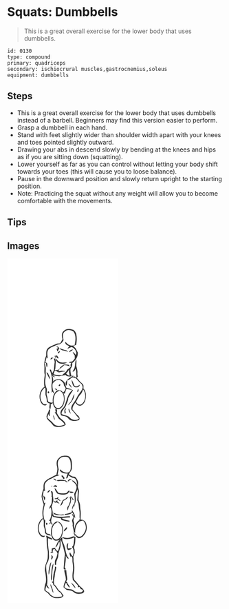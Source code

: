 # Squats: Dumbbells
> This is a great overall exercise for the lower body that uses dumbbells.

``` 
id: 0130 
type: compound 
primary: quadriceps 
secondary: ischiocrural muscles,gastrocnemius,soleus 
equipment: dumbbells 
``` 

## Steps

 - This is a great overall exercise for the lower body that uses dumbbells instead of a barbell. Beginners may find this version easier to perform.
 - Grasp a dumbbell in each hand.
 - Stand with feet slightly wider than shoulder width apart with your knees and toes pointed slightly outward.
 - Drawing your abs in descend slowly by bending at the knees and hips as if you are sitting down (squatting).
 - Lower yourself as far as you can control without letting your body shift towards your toes (this will cause you to loose balance).
 - Pause in the downward position and slowly return upright to the starting position.
 - Note: Practicing the squat without any weight will allow you to become comfortable with the movements.

## Tips


## Images

<svg width="194pt" height="400" viewBox="0 0 194 300" xmlns="http://www.w3.org/2000/svg">
  <g fill="#FFF">
    <path d="M0 0h194v300H0V0m98.98 125.9c-4.53 3.29-4.06 9.68-2.48 14.41-1.26 2.56-2.72 5.01-4.22 7.43-2.03.21-4.15-.03-6.11.54-5.46 2.78-11.85 4.09-16.14 8.77-2.51 3.47-1.96 7.88-2.07 11.88-2.15 5.73-3.81 11.86-3.15 18.04.56 5.14-.78 10.41.71 15.46-.95 6.93-2.05 14-.5 20.94-9.35 6.01-11.28 20.6-4.79 29.35 1.89 2.92 7.07 4.69 9.06.94-2.55.11-5.54.66-7.35-1.67-6.86-8-4.42-21.64 4.06-27.55 1.59 4.23.34 8.71.87 13.05 1.39 3.69 2.34 7.54 2.16 11.53 1.46 1.54 2.95 3.33 5.3 3.29-.33 3.61-1.77 7.68.57 10.9.81-3.05 1.61-6.23.87-9.38.45-.39.91-.77 1.38-1.13l.49 1.06 1.49-.68-1.13-1.64c.73.17 2.17.51 2.89.68l-1.3.12c1.25 3.85 2.88 8.86 7.34 9.94 4.73 1.19 8.45-2.86 10.69-6.47 3.11-6.61 3.56-14.58.66-21.36.56.25 1.68.73 2.24.98.72-2.86 1.81-5.61 2.79-8.38 3.43.68 6.83 1.47 10.3 1.89-2.43 2.52-4.96 5.03-6.58 8.19-3.33 6.69-4.25 14.38-7.84 20.98-2.06 2.93-5.38 5.18-6.04 8.92-.73 2.05.21 4.08.78 6.04 2.63.97 5.41 1.35 8.11 2.04 4.26 1 5.53 6.49 10.08 6.94 4.32 1.79 8.91.64 13.16-.76 2.25-2.87.24-6.36-2.23-8.23-3.53-2.87-5.66-7-9.08-9.97-.5-4.83 2.68-8.68 5.03-12.53 1.61 3.45 5.01 6.74 9.12 5.65 4.64-1.58 7.75-6.23 8.46-10.98 1.68-6.43.96-13.83-3.62-18.94.08-1.79.21-3.58.07-5.37-1.06-2.98-4.11-4.48-6.13-6.71-1.84-2.09-3.56-4.28-5.51-6.26.61-.8 1.22-1.58 1.84-2.37-.47-2.08-.98-4.19-.72-6.34.6-3.86-.93-7.55-1.75-11.25-.86-4.18 1.12-8.57-.61-12.6-1.97 4.7-1.22 9.9-2.62 14.73-.54 2.62-2.34 4.67-3.59 6.96 3.06-.06 4.67-2.97 5.45-5.55 1.8 5.4.79 11.07 1.46 16.61-.7-.64-2.11-1.93-2.81-2.58-1.02.08-3.06.22-4.07.29.63-.38 1.89-1.15 2.52-1.53-1.59-.02-3.17-.05-4.75-.08-.69-4-1.68-7.99-1.37-12.08 2.36-2.86 3.53-6.4 3.04-10.11 2.84-1.68 4.71-4.41 6.69-6.96 2.14-3.62 3.73-7.63 2.99-11.92-2.47-3.36-3.17-8.61-7.88-9.7 1.39-.92 2.77-1.87 4.08-2.91l.99.04c1.17-6.3 1.54-12.88.2-19.18-1.13-3.3-3.2-6.99-6.95-7.66-4.79-1.38-10.89-1.82-14.55 2.24M73.04 262.12c-.3 4.68-3.73 8.34-4.47 12.86.01 5.18 4.97 7.95 8.04 11.38 2.31 2.22 3.86 5.64 7.27 6.35 6.15 1.66 13.1.68 18.18-3.3-.7-5.54-6.08-8.19-9.72-11.66-2.19-2.67-4.02-5.64-5.59-8.71-.6-2.62 2.04-7.68-2.74-6.93-.14 1.86.31 3.7.6 5.53-.46.06-1.39.19-1.86.26 3.17 3.2 4.86 7.4 7.29 11.1 3.9 2.8 7.91 5.7 10.27 10.03-3.13 1.14-6.33 2.31-9.67 2.61-3.85-.35-8.03-1.52-10.41-4.8-2.87-3.72-7.07-6.06-10.01-9.71.12-2.22.74-4.34 1.68-6.33.31.83.92 2.51 1.23 3.34.29-.09.88-.29 1.17-.39-.53-3.18.01-6.36.73-9.46a100.1 100.1 0 0 1-1.99-2.17m6.92 9.87c.44 3.28 1.25 6.57 2.9 9.46.16-3.41-1.12-6.62-2.9-9.46z"/>
    <path d="M99.79 127.77c3.68-4.79 10.82-3.74 15.44-1.06 5.71 7.03 3.86 16.53 2.28 24.67-3.33.22-6.94.63-9.97-1.11-2.32-1.44-4.15-3.51-6.22-5.26-.93 4.33 3.98 6.11 7.03 7.66-1.21 1.48-2.41 2.99-3.45 4.61 2.53-1.02 4.94-2.32 7.51-3.24 5.09 2.3 10.07 7.91 7.29 13.81-1.65-1.91-2.93-4.38-5.45-5.28.82 2.25 2.06 4.3 3.56 6.15 0 1.78.02 3.55.07 5.32-1.15 1.44-2.21 2.96-3.45 4.33-1.77 1.81-4.85.67-6.61 2.51 1.46.82 3.02.9 4.7.23-2.47 1.71-1.97 4.75-1.74 7.26-1.72 1.87-3.66 3.52-5.84 4.84-1.73 4.45-6.2 6.6-9.27 9.97-4.99 0-10.04-.18-14.84-1.73.99-2.01.84-5.4 3.37-6.16 2.35.62 4.14 3.33 6.8 2.84 3.24-.87 6.54-1.42 9.89-1.65-.04-.16-.11-.5-.15-.66a104 104 0 0 1-5.57-.57c-2.04.59-4.13 1.01-6.26 1.1.6-.94 1.79-2.83 2.39-3.77-2.48 1.38-5.25 1.76-8.05 1.84 1.63-4.66.82-9.63 1.59-14.42-.18-2.25-.05-6.42-3.42-6.04.53 2.6 1.85 5.2 1.23 7.92-1.41 5.9.55 13-4.32 17.66-.7-2.05-1.4-4.09-2.11-6.13l-2.1.04c2.82 7.51 5.3 15.59 3.49 23.67-1.37 5.62.96 11.33-.33 16.95.36-.64 1.06-1.92 1.41-2.57 1.1 1.3 2.2 2.61 3.65 3.54-2.65-5.22-4.12-11.17-3.15-17.02 2.6-4.12 6.88-7.44 12-7 3.45 2.43 7.84 4.95 7.73 9.79 1.11 1.65 2.56 3.18 3.02 5.18-.26 3.14-2.15 5.76-4.81 7.32-1.77-4.16-7.95-5.66-11.32-2.58-5.31 4.87-7.09 12.59-6.25 19.55-2.46 1.65-5.5-.02-7.91-1.01-1.49-2.95-.94-6.7-2.21-9.85-1.65-4 .01-8.25-.17-12.37-2.59-5.24-3.79-11.19-2.69-16.98 1.1-5.64.34-11.37.72-17.05.31-3.69-.97-7.21-1.54-10.8.46-.23 1.4-.69 1.86-.92.3 2.79.34 5.68 1.59 8.26.91-2.51 1.44-5.21.09-7.68-.92-.55-1.84-1.09-2.73-1.69.83-2.81 1.34-5.7 2.13-8.52.54.57 1.63 1.71 2.17 2.28-.65-5.03-2.05-10.79.75-15.39 2.44-2.19 5.14-4.26 8.3-5.29 3.42-1.11 6.51-3.12 10.02-3.97 4.1-.29 6.56-4.17 8.35-7.44-.87-4.61-2.53-10.48 1.5-14.09m-14.4 24.57c1.13 1.23 2.32 2.4 3.5 3.59-.54.22-1.63.65-2.17.86l-.36.32c.33 1.6.39 3.38 1.55 4.67 1.05-1.79 1.81-3.75 3.02-5.45-.64-.84-1.26-1.67-1.89-2.5-1.22-.5-2.43-1-3.65-1.49m5.97 3.43c2.84 5.97 10.62 3.27 15.02 7.25-1.24-1.52-2.42-3.55-4.61-3.71-3.67-.55-7.04-2.07-10.41-3.54m16.41 7.3c2.8-.95 5.19-2.77 7.26-4.83-3.13.26-6.24 1.61-7.26 4.83m-17.54-1.2c-.74.83-2.27 1.76-1.91 3.04 1.55.44 2.81-1.36 3.43-2.56.8-1.32-1.03-1.39-1.52-.48m-7.52 7.46c.67 2.09 1.29 4.2 2.06 6.26-.19-2.02-.39-4.04-.59-6.05 1.74 1.5 2.66 4.9 5.58 4.1-.76-1.87-1.75-3.64-3.17-5.09-1.22.63-2.51.89-3.88.78m-6.13 3.36c-.32.82-.95 2.46-1.27 3.28 2.14-.58 3.85-2.01 5.27-3.66-1.34.11-2.67.24-4 .38m7.97 3.47c1.83 2.32 3.34 5.39 6.43 6.22 4.49 1.33 9.77 1.05 13.82-1.44-4.23-.22-8.59.71-12.7-.62-2.57-1.22-4.88-3.11-6.27-5.62-.44.48-.86.97-1.28 1.46m12.35 9.64c-2.19 1.95-4.89 3.56-6.19 6.3 3.35-1.24 5.9-3.8 8.33-6.32 3.57-.31 6.94.81 10.14 2.25-.61-1.05-1.24-2.09-1.87-3.13-3.44.21-7.48-1.58-10.41.9m-28.62 12.25c1.84 4.29 3.68 8.71 6.57 12.41.07-3.98-2.51-7.24-3.66-10.9-.97-.51-1.94-1.02-2.91-1.51m23.06 21.2c-1.09.23-2.46 2.49-.69 2.75 1.81.28 3.37-3.85.69-2.75m-8.52 6.81c.68 1.91 2.55 2.57 4.29 3.2.03-2.51-2.46-2.69-4.29-3.2m-11.62 5.26c-.97.86-.79 3.09.68 3.29 2.25-.14 1.44-4.39-.68-3.29z"/>
    <path d="M102.71 200.14c2.3-2.09 4.08-4.63 5.69-7.26-1.04 3.67-.11 7.35.67 10.96-2.78.13-4.58-1.89-6.36-3.7z"/>
    <path d="M78.2 202.17c4.09 1.65 8.45 2.98 12.91 2.69 3.62-.54 7.19-1.4 10.76-2.16 2.83 4.01 8.34 2.19 12.46 2.19-3.97 1.46-7.51 3.97-10.31 7.12-2.17 2.63-3.48 7.12-.32 9.55.5-3.05 1.05-6.11.99-9.21 3.31-.94 5.89-3.25 8.51-5.34 2.12.14 4.41.07 6.24 1.32 3.32 2.41 5.32 6.17 8.54 8.7 2.5 1.77 3.69 4.83 3.67 7.82-1.51 6.33-7.08 10.49-9.73 16.26-2.04 4.38-4.79 8.36-7.54 12.31-1.98 2.95-4 7.56-1.45 10.63 4.92 4.09 7.33 10.39 12.6 14.11-2.62 3.69-7.7 3.38-11.51 2.01-3.24-.84-4.89-4.18-7.88-5.48-3.61-1.69-7.65-2.13-11.21-3.96-.41-6.58 6.28-9.94 7.97-15.75 1.22-4.01 3.94-7.68 3.62-12.04 2.33-4.81 5.43-9.16 8.31-13.64-3.4-2.53-7.6-3.23-11.57-4.36-1.66-3.71-1.71-8.41-5.03-11.18-2.12-1.68-4.44-3.35-7.16-3.84-4.1-.4-8.23 1.23-11.12 4.13.77-3.32-.22-6.56-1.25-9.69 1.32.83 2.65 1.67 3.97 2.5-.02-.34-.05-1.04-.07-1.39-1.5-1.06-2.99-2.13-4.4-3.3m33.97 8.67c.49 3.08 1.12 6.17 2.27 9.08 1.18 2.5 3.51 4.91 6.54 4.29 2.99.32 5.18-2.01 6.11-4.6-2.97 1.78-7.13 5.07-10.06 1.32-1.57-3.38-2.56-7.07-4.86-10.09m-5.39 6.89c1.3 2.98 3.56 5.37 5.93 7.53-1.08-3.1-2.75-6.19-5.93-7.53m16.89 8.81c-.7 1.89-1.28 3.83-1.73 5.8 3.04-.17 3.07-3.83 1.73-5.8m-11.96 21.36c-1.81 2.75-4.33 5-5.87 7.95 5.95-4.85 10.98-11.93 11.4-19.81-2.88 3.44-3.09 8.17-5.53 11.86m-11.35 22c.47-.2 1.41-.61 1.89-.81-.3-1.5-.6-3-.92-4.49.57-1.38 1.13-2.76 1.63-4.15-4 1.63-3.35 6.05-2.6 9.45m7.05-8.95c-1.39 3.76 1.64 6.85 3.48 9.79-.82-3.37-1.99-6.66-3.48-9.79z"/>
    <path d="M132.31 227.57c6 7.47 5.02 20.24-2.79 26.08-3.88 2.37-7.96-.91-9.43-4.5 2.71-4.38 4.41-9.47 8.25-13.08 2.27-2.3 3.06-5.51 3.97-8.5zM91.37 229.66c2.95 2.12 6.01 4.65 6.82 8.39 1.83 7.13.59 15.86-5.24 20.87-2.77 2.49-7.52 1.72-9.41-1.47-3.81-5.97-3.29-13.99-.53-20.28 1.47-3.73 5.1-5.61 8.36-7.51z"/>
  </g>
  <g fill="#333">
    <path d="M98.98 125.9c3.66-4.06 9.76-3.62 14.55-2.24 3.75.67 5.82 4.36 6.95 7.66 1.34 6.3.97 12.88-.2 19.18l-.99-.04c-1.31 1.04-2.69 1.99-4.08 2.91 4.71 1.09 5.41 6.34 7.88 9.7.74 4.29-.85 8.3-2.99 11.92-1.98 2.55-3.85 5.28-6.69 6.96.49 3.71-.68 7.25-3.04 10.11-.31 4.09.68 8.08 1.37 12.08 1.58.03 3.16.06 4.75.08-.63.38-1.89 1.15-2.52 1.53 1.01-.07 3.05-.21 4.07-.29.7.65 2.11 1.94 2.81 2.58-.67-5.54.34-11.21-1.46-16.61-.78 2.58-2.39 5.49-5.45 5.55 1.25-2.29 3.05-4.34 3.59-6.96 1.4-4.83.65-10.03 2.62-14.73 1.73 4.03-.25 8.42.61 12.6.82 3.7 2.35 7.39 1.75 11.25-.26 2.15.25 4.26.72 6.34-.62.79-1.23 1.57-1.84 2.37 1.95 1.98 3.67 4.17 5.51 6.26 2.02 2.23 5.07 3.73 6.13 6.71.14 1.79.01 3.58-.07 5.37 4.58 5.11 5.3 12.51 3.62 18.94-.71 4.75-3.82 9.4-8.46 10.98-4.11 1.09-7.51-2.2-9.12-5.65-2.35 3.85-5.53 7.7-5.03 12.53 3.42 2.97 5.55 7.1 9.08 9.97 2.47 1.87 4.48 5.36 2.23 8.23-4.25 1.4-8.84 2.55-13.16.76-4.55-.45-5.82-5.94-10.08-6.94-2.7-.69-5.48-1.07-8.11-2.04-.57-1.96-1.51-3.99-.78-6.04.66-3.74 3.98-5.99 6.04-8.92 3.59-6.6 4.51-14.29 7.84-20.98 1.62-3.16 4.15-5.67 6.58-8.19-3.47-.42-6.87-1.21-10.3-1.89-.98 2.77-2.07 5.52-2.79 8.38-.56-.25-1.68-.73-2.24-.98 2.9 6.78 2.45 14.75-.66 21.36-2.24 3.61-5.96 7.66-10.69 6.47-4.46-1.08-6.09-6.09-7.34-9.94l1.3-.12c-.72-.17-2.16-.51-2.89-.68l1.13 1.64-1.49.68-.49-1.06c-.47.36-.93.74-1.38 1.13.74 3.15-.06 6.33-.87 9.38-2.34-3.22-.9-7.29-.57-10.9-2.35.04-3.84-1.75-5.3-3.29.18-3.99-.77-7.84-2.16-11.53-.53-4.34.72-8.82-.87-13.05-8.48 5.91-10.92 19.55-4.06 27.55 1.81 2.33 4.8 1.78 7.35 1.67-1.99 3.75-7.17 1.98-9.06-.94-6.49-8.75-4.56-23.34 4.79-29.35-1.55-6.94-.45-14.01.5-20.94-1.49-5.05-.15-10.32-.71-15.46-.66-6.18 1-12.31 3.15-18.04.11-4-.44-8.41 2.07-11.88 4.29-4.68 10.68-5.99 16.14-8.77 1.96-.57 4.08-.33 6.11-.54 1.5-2.42 2.96-4.87 4.22-7.43-1.58-4.73-2.05-11.12 2.48-14.41m.81 1.87c-4.03 3.61-2.37 9.48-1.5 14.09-1.79 3.27-4.25 7.15-8.35 7.44-3.51.85-6.6 2.86-10.02 3.97-3.16 1.03-5.86 3.1-8.3 5.29-2.8 4.6-1.4 10.36-.75 15.39-.54-.57-1.63-1.71-2.17-2.28-.79 2.82-1.3 5.71-2.13 8.52.89.6 1.81 1.14 2.73 1.69 1.35 2.47.82 5.17-.09 7.68-1.25-2.58-1.29-5.47-1.59-8.26-.46.23-1.4.69-1.86.92.57 3.59 1.85 7.11 1.54 10.8-.38 5.68.38 11.41-.72 17.05-1.1 5.79.1 11.74 2.69 16.98.18 4.12-1.48 8.37.17 12.37 1.27 3.15.72 6.9 2.21 9.85 2.41.99 5.45 2.66 7.91 1.01-.84-6.96.94-14.68 6.25-19.55 3.37-3.08 9.55-1.58 11.32 2.58 2.66-1.56 4.55-4.18 4.81-7.32-.46-2-1.91-3.53-3.02-5.18.11-4.84-4.28-7.36-7.73-9.79-5.12-.44-9.4 2.88-12 7-.97 5.85.5 11.8 3.15 17.02-1.45-.93-2.55-2.24-3.65-3.54-.35.65-1.05 1.93-1.41 2.57 1.29-5.62-1.04-11.33.33-16.95 1.81-8.08-.67-16.16-3.49-23.67l2.1-.04c.71 2.04 1.41 4.08 2.11 6.13 4.87-4.66 2.91-11.76 4.32-17.66.62-2.72-.7-5.32-1.23-7.92 3.37-.38 3.24 3.79 3.42 6.04-.77 4.79.04 9.76-1.59 14.42 2.8-.08 5.57-.46 8.05-1.84-.6.94-1.79 2.83-2.39 3.77 2.13-.09 4.22-.51 6.26-1.1a104 104 0 0 0 5.57.57c.04.16.11.5.15.66-3.35.23-6.65.78-9.89 1.65-2.66.49-4.45-2.22-6.8-2.84-2.53.76-2.38 4.15-3.37 6.16 4.8 1.55 9.85 1.73 14.84 1.73 3.07-3.37 7.54-5.52 9.27-9.97 2.18-1.32 4.12-2.97 5.84-4.84-.23-2.51-.73-5.55 1.74-7.26-1.68.67-3.24.59-4.7-.23 1.76-1.84 4.84-.7 6.61-2.51 1.24-1.37 2.3-2.89 3.45-4.33-.05-1.77-.07-3.54-.07-5.32-1.5-1.85-2.74-3.9-3.56-6.15 2.52.9 3.8 3.37 5.45 5.28 2.78-5.9-2.2-11.51-7.29-13.81-2.57.92-4.98 2.22-7.51 3.24 1.04-1.62 2.24-3.13 3.45-4.61-3.05-1.55-7.96-3.33-7.03-7.66 2.07 1.75 3.9 3.82 6.22 5.26 3.03 1.74 6.64 1.33 9.97 1.11 1.58-8.14 3.43-17.64-2.28-24.67-4.62-2.68-11.76-3.73-15.44 1.06m2.92 72.37c1.78 1.81 3.58 3.83 6.36 3.7-.78-3.61-1.71-7.29-.67-10.96-1.61 2.63-3.39 5.17-5.69 7.26m-24.51 2.03c1.41 1.17 2.9 2.24 4.4 3.3.02.35.05 1.05.07 1.39-1.32-.83-2.65-1.67-3.97-2.5 1.03 3.13 2.02 6.37 1.25 9.69 2.89-2.9 7.02-4.53 11.12-4.13 2.72.49 5.04 2.16 7.16 3.84 3.32 2.77 3.37 7.47 5.03 11.18 3.97 1.13 8.17 1.83 11.57 4.36-2.88 4.48-5.98 8.83-8.31 13.64.32 4.36-2.4 8.03-3.62 12.04-1.69 5.81-8.38 9.17-7.97 15.75 3.56 1.83 7.6 2.27 11.21 3.96 2.99 1.3 4.64 4.64 7.88 5.48 3.81 1.37 8.89 1.68 11.51-2.01-5.27-3.72-7.68-10.02-12.6-14.11-2.55-3.07-.53-7.68 1.45-10.63 2.75-3.95 5.5-7.93 7.54-12.31 2.65-5.77 8.22-9.93 9.73-16.26.02-2.99-1.17-6.05-3.67-7.82-3.22-2.53-5.22-6.29-8.54-8.7-1.83-1.25-4.12-1.18-6.24-1.32-2.62 2.09-5.2 4.4-8.51 5.34.06 3.1-.49 6.16-.99 9.21-3.16-2.43-1.85-6.92.32-9.55 2.8-3.15 6.34-5.66 10.31-7.12-4.12 0-9.63 1.82-12.46-2.19-3.57.76-7.14 1.62-10.76 2.16-4.46.29-8.82-1.04-12.91-2.69m54.11 25.4c-.91 2.99-1.7 6.2-3.97 8.5-3.84 3.61-5.54 8.7-8.25 13.08 1.47 3.59 5.55 6.87 9.43 4.5 7.81-5.84 8.79-18.61 2.79-26.08m-40.94 2.09c-3.26 1.9-6.89 3.78-8.36 7.51-2.76 6.29-3.28 14.31.53 20.28 1.89 3.19 6.64 3.96 9.41 1.47 5.83-5.01 7.07-13.74 5.24-20.87-.81-3.74-3.87-6.27-6.82-8.39z"/>
    <path d="M85.39 152.34c1.22.49 2.43.99 3.65 1.49.63.83 1.25 1.66 1.89 2.5-1.21 1.7-1.97 3.66-3.02 5.45-1.16-1.29-1.22-3.07-1.55-4.67l.36-.32c.54-.21 1.63-.64 2.17-.86-1.18-1.19-2.37-2.36-3.5-3.59zM91.36 155.77c3.37 1.47 6.74 2.99 10.41 3.54 2.19.16 3.37 2.19 4.61 3.71-4.4-3.98-12.18-1.28-15.02-7.25zM107.77 163.07c1.02-3.22 4.13-4.57 7.26-4.83-2.07 2.06-4.46 3.88-7.26 4.83zM90.23 161.87c.49-.91 2.32-.84 1.52.48-.62 1.2-1.88 3-3.43 2.56-.36-1.28 1.17-2.21 1.91-3.04zM82.71 169.33c1.37.11 2.66-.15 3.88-.78 1.42 1.45 2.41 3.22 3.17 5.09-2.92.8-3.84-2.6-5.58-4.1.2 2.01.4 4.03.59 6.05-.77-2.06-1.39-4.17-2.06-6.26zM76.58 172.69c1.33-.14 2.66-.27 4-.38-1.42 1.65-3.13 3.08-5.27 3.66.32-.82.95-2.46 1.27-3.28z"/>
    <path d="M84.55 176.16c.42-.49.84-.98 1.28-1.46 1.39 2.51 3.7 4.4 6.27 5.62 4.11 1.33 8.47.4 12.7.62-4.05 2.49-9.33 2.77-13.82 1.44-3.09-.83-4.6-3.9-6.43-6.22zM96.9 185.8c2.93-2.48 6.97-.69 10.41-.9.63 1.04 1.26 2.08 1.87 3.13-3.2-1.44-6.57-2.56-10.14-2.25-2.43 2.52-4.98 5.08-8.33 6.32 1.3-2.74 4-4.35 6.19-6.3zM68.28 198.05c.97.49 1.94 1 2.91 1.51 1.15 3.66 3.73 6.92 3.66 10.9-2.89-3.7-4.73-8.12-6.57-12.41zM112.17 210.84c2.3 3.02 3.29 6.71 4.86 10.09 2.93 3.75 7.09.46 10.06-1.32-.93 2.59-3.12 4.92-6.11 4.6-3.03.62-5.36-1.79-6.54-4.29-1.15-2.91-1.78-6-2.27-9.08zM106.78 217.73c3.18 1.34 4.85 4.43 5.93 7.53-2.37-2.16-4.63-4.55-5.93-7.53zM91.34 219.25c2.68-1.1 1.12 3.03-.69 2.75-1.77-.26-.4-2.52.69-2.75zM82.82 226.06c1.83.51 4.32.69 4.29 3.2-1.74-.63-3.61-1.29-4.29-3.2zM123.67 226.54c1.34 1.97 1.31 5.63-1.73 5.8.45-1.97 1.03-3.91 1.73-5.8zM71.2 231.32c2.12-1.1 2.93 3.15.68 3.29-1.47-.2-1.65-2.43-.68-3.29zM111.71 247.9c2.44-3.69 2.65-8.42 5.53-11.86-.42 7.88-5.45 14.96-11.4 19.81 1.54-2.95 4.06-5.2 5.87-7.95zM100.36 269.9c-.75-3.4-1.4-7.82 2.6-9.45-.5 1.39-1.06 2.77-1.63 4.15.32 1.49.62 2.99.92 4.49-.48.2-1.42.61-1.89.81zM107.41 260.95c1.49 3.13 2.66 6.42 3.48 9.79-1.84-2.94-4.87-6.03-3.48-9.79zM73.04 262.12c.65.73 1.31 1.45 1.99 2.17-.72 3.1-1.26 6.28-.73 9.46-.29.1-.88.3-1.17.39-.31-.83-.92-2.51-1.23-3.34-.94 1.99-1.56 4.11-1.68 6.33 2.94 3.65 7.14 5.99 10.01 9.71 2.38 3.28 6.56 4.45 10.41 4.8 3.34-.3 6.54-1.47 9.67-2.61-2.36-4.33-6.37-7.23-10.27-10.03-2.43-3.7-4.12-7.9-7.29-11.1.47-.07 1.4-.2 1.86-.26-.29-1.83-.74-3.67-.6-5.53 4.78-.75 2.14 4.31 2.74 6.93 1.57 3.07 3.4 6.04 5.59 8.71 3.64 3.47 9.02 6.12 9.72 11.66-5.08 3.98-12.03 4.96-18.18 3.3-3.41-.71-4.96-4.13-7.27-6.35-3.07-3.43-8.03-6.2-8.04-11.38.74-4.52 4.17-8.18 4.47-12.86z"/>
    <path d="M79.96 271.99c1.78 2.84 3.06 6.05 2.9 9.46-1.65-2.89-2.46-6.18-2.9-9.46z"/>
  </g>
</svg>

<svg width="194pt" height="400" viewBox="0 0 194 300" xmlns="http://www.w3.org/2000/svg">
  <g fill="#FFF">
    <path d="M0 0h194v300H0V0m97.53 43.62c-4.71.21-7.93 4.05-10.39 7.64-1.4 3.75-1.02 7.82-.13 11.63 1.17 4.63-.4 9.24-1.17 13.79-3.49.9-6.42 2.99-9.49 4.77-4.06 1.45-7.64 4-10.65 7.06-2.84 3.49-2.39 8.2-2.35 12.39-1.71 4.21-2.88 8.61-3.37 13.13.36 4.16 1.64 8.14 3.01 12.06 1.14 2.63.12 5.4-.48 8.01-1.5 5.86-1.45 12.04-.16 17.94-7.9 4.77-10.2 15.27-8.18 23.78 1.36 3.77 3.51 8.22 7.9 8.98 1.77.52 3.45-.61 4.07-2.24-1.52.05-3.07.41-4.58.14-3.66-1.46-5.26-5.45-6.21-8.98-1.44-7.51 1.46-15.7 7.53-20.43 1.44 4.14.79 8.47.88 12.74 1.3 3.88 2.53 7.83 2.25 11.99 2.35 3.38 6.56 4 10.34 4.56-.99-3.96-5.91-2.33-8.16-4.85-.6-3.1-.73-6.3-1.73-9.32-1.5-3.94-.34-8.14.03-12.18-2.21-1.3-2.39-4.03-2.76-6.29-1.53-8.37.21-16.92 2.97-24.85l-2.02.75c-.87-3.68-2.36-7.2-3-10.94.53-3.52 1.49-6.97 1.96-10.51l2.38.28c-.54-3.17-.94-6.41-.66-9.63.09-4.36 3.89-7.21 6.97-9.7 3.36-1.46 6.77-2.83 9.87-4.82 2.77-1.91 6.69-1.45 9.09-3.95l-3.43-.04c.62-3.13 1.31-6.26 1.93-9.39-.84-4.87-2.73-10.1-.73-14.93 2-3.63 5.55-7.16 10.02-6.93 2.8.23 6.41-.37 8.37 2.15 3.91 4.54 3.42 11 3.44 16.6-.1 3.26-.83 8.11-4.9 8.45-5.09 1.23-10.06-1.44-13.27-5.27-.65 1.02-1.39 2.23-.16 3.19 3.25 3.6 8.31 4.56 12.93 3.79-1.03 2.84-1.91 5.73-2.73 8.64 3.07.18 3.08-3.24 4.07-5.29 2.84 1.85 5.61 3.98 9.01 4.68 5.51.9 5.73 7.67 5.99 12.06-.51-.91-1-1.82-1.48-2.74-2.35-1.79-4.21-5.7-7.64-4.95 3.06 2.87 6.98 5.42 8.11 9.72.96 4.88-1.94 9.31-4 13.49.84 5.57 1.71 11.23.33 16.8-2.78 2.96-4.15 6.75-3.91 10.81.94-2.55 2.1-5 3.25-7.45.22.49.67 1.49.89 1.99-.05-1.94-.07-3.95.92-5.68 2.25-4.53 1.07-9.62.82-14.4.74-3.49 2.23-6.82 3.98-9.91.16 6.34-.31 12.68-.97 18.97 3.37 5.55 2.36 12.16 3.76 18.25 1.26 4.97-.57 10.18 1.18 15.07-.53-.01-1.59-.04-2.12-.05l1.39 1.15c-5.49 3.4-8.75 9.58-8.84 16-.29-2.88-1.79-5.78-.79-8.67.31-2.16-.69-4.27-1.05-6.37.51-2.46.57-4.97.48-7.46.53.85 1.6 2.55 2.13 3.4.74-5.49-2.49-10.18-5.35-14.52-.04.97-.12 2.91-.17 3.88-3.92 1.52-7.94 3.26-12.24 3.06-.06.61-.08 1.22-.08 1.84 4.54-.6 9.93-.37 13.02-4.41 1.45 2.01 2.77 4.15 2.73 6.75-.73-1.32-1.43-2.66-2.13-3.99l-1.12.43c.81 1.62 1.67 3.22 2.6 4.77-.74 2.31-2.15 4.43-2.56 6.83.84 2.54 1.94 5.15 1.03 7.85.87 3.49 1.44 7.04 2.33 10.53-.64 2.82.16 5.55 1.89 7.81l1.15-1.12c.96 2.37 2.58 5.18 5.57 4.98 5.65.06 9.1-5.11 11.73-9.39 2.63-5.23 2.78-11.67.65-17.1-1.25-3.75-5.43-5.96-9.24-5.79-.01-2.88.02-5.77.18-8.65.45-5.37-1.07-10.63-1.05-15.99-.04-3.55-2.07-6.58-2.83-9.93.25-4.69.04-9.4.75-14.05.33-2.81-1.08-5.37-1.83-7.99-.12-3.5.92-7.05-.03-10.5-.96-2.94-2.78-5.56-5.17-7.52-3.98.14-7.23-2.2-10.51-4.09 1.43-4.16 5.66-7.13 5.29-11.86-.03-5.93.8-12.82-3.29-17.71-2.72-3.74-8.03-3.09-12.06-2.75m-3.19 34.75c1.45 1.87 2.84 3.8 3.98 5.88.51-.44 1.51-1.32 2.01-1.76-1.23-1.61-2.46-3.21-3.67-4.83-.78.23-1.55.47-2.32.71m-13.99 5.01c1.66 1.57 3.49 3.02 5.68 3.75-1.11-2.25-2.93-4.28-5.68-3.75m25.42 5.15c2.13-1.7 4.39-3.32 7.26-3.33-1.31-.43-2.62-.85-3.93-1.28-1.74 1.07-3.84 2.13-3.33 4.61M86.3 86.16c.43.37 1.28 1.1 1.7 1.47 4.19-.47 8.4-.48 12.61-.43 1.35 1.16 2.72 2.31 4.12 3.41-.62-1.69-1.32-3.53-3-4.44-5.05-1.2-10.37-1.24-15.43-.01m-6.22 11.4c2.24-.44 4.48-.25 6.71.14 1.05-1.68-1.19-2.35-2.34-2.99-2.07-.61-3.24 1.52-4.37 2.85m-2.98-1.44c.61 3.31 2.68-1.98 0 0m5.79 3.62c-.02 3.74 2.58 6.77 4.68 9.62 5.14 2.07 11.1 2.42 16.38.64 2.76-.78 3.87-3.57 4.81-5.99-3.46-.3-3.49 4.68-6.8 4.48-4.31.87-8.74.74-12.92-.65-1.99-2.74-3.36-6.03-6.15-8.1m-12.37 8.2c1.87-1.33 3.75-2.78 4.79-4.9-2.68.34-5.26 1.81-4.79 4.9m5.84-2.56c.79 3.15 1.89 6.34.74 9.58l1.2.12c-.4 3.35-.36 6.73-.7 10.08-.42 4.02-4.65 6.88-3.93 11.09.46-.73 1.4-2.19 1.87-2.92 2.6 4.66 1.66 10.34 1.01 15.39-1.01 2.67-1.14 6.24-3.94 7.74 1.94-.23 3.54 1.76 2.58 3.83-.39-.07-1.17-.22-1.56-.29.14 1.01.27 2.02.41 3.04.63-.87 1.26-1.73 1.93-2.58.65.9 1.96 2.7 2.62 3.6 1.27-1.79-.65-3.18-1.54-4.55-1.23-4.06.84-7.9 1.65-11.81l1.08 1.92c4.52 1.29 9.18 2.42 13.91 2.55l.47.71.16 2.17c3.85 1.42 7.9 2.19 11.89 3.11 1.23.43 2.33-.24 3.28-.93-4.35-2.08-9.61-1.76-13.67-4.33.17-.32.49-.96.65-1.28 4.24-.12 8.52-1.28 12.75-.46l.15-2.52c-5.51-.15-10.89 1.35-16.4 1.21-3.97.09-7.8-1.21-11.75-1.32-.26-1.04-.51-2.08-.76-3.12l-1.12.27c.58-4.71-.92-9.24-1.91-13.78 1.14-3.6 2.66-7.1 3.23-10.87-.27-1.77-.4-3.54-.51-5.32-1.04-3.15.25-6.69-1.27-9.73-.64-.93-1.48-1.13-2.52-.6m31.87.5c1.12 2.87 6.11 3.09 7.84.86-2.55-.72-5.2-.98-7.84-.86m-45.24 6.68c.3 3.05 1 6.07 2.22 8.9.48-1.61.88-3.24 1.26-4.87-1.1-1.39-2.2-2.8-3.48-4.03m24.26.73c.59.53.59.53 0 0m21.8 2.66c.81 2.2 1.02 4.55.8 6.88-1.35 2.76-1.47 6.04-3.63 8.4-1.95 2.01-1.25 4.92-1.25 7.43 1.58-1.38 1.45-3.54 1.99-5.39 3.25-5.43 6.06-12.3 3.37-18.52 1.63 1.45 2.74 3.33 3.67 5.28.6.25 1.79.75 2.39 1.01-1.17-1.45-2.23-2.98-2.83-4.75-.88-.74-1.77-1.48-2.65-2.21-.62.62-1.24 1.24-1.86 1.87m-19.85-1.47c-1.27 2.45-3.55 3.22-6.14 2.99l.04 1.43c1.45-.07 2.9-.15 4.35-.21 1.4 1.98 3.74 2.76 5.94 3.48-1.38-1.54-3.11-2.66-4.83-3.76.28-1.3.56-2.6.64-3.93m12.31 4.27c-1.61.87-3.6 1.27-4.85 2.66-1.56 2.97-2.71 6.13-4.17 9.15 3.44-1.52 4.67-5.12 5.09-8.57 4.05-1.07 6.84-4.11 9.5-7.14-2.35.5-4.28 1.89-5.57 3.9m-17.21 4.64l-3.57-1.08c.8 2.68 3.25 3.12 5.59 2.35 1.6.79 3.21 1.7 5.02 1.91-1.29-1.28-2.65-2.48-3.99-3.7l-.08-2.34c-.98.95-1.85 2.04-2.97 2.86m-4.32 19c.56 1.46 1.49 3 3.14 3.34 5.4 1.6 11.09 1.5 16.66 1.28-.66-.51-1.32-1.01-1.98-1.51-6.22 1.57-12.19-.7-17.82-3.11m-1.89 23.82c-2.46 7.49-3 16.9 2.58 23.15 2.7 3.07 7.1 1.58 10.54 1.22-4.1 3.01-4.94 8.27-7.1 12.57 4.14-1.76 3.94-7.06 6.86-10 1.88 5.63-.73 11.22-2.36 16.53-2.55-1.21-4.25-3.6-5.42-6.09-1.81.43-3.62.87-5.43 1.3-.09 2.19-.14 4.39-.16 6.58-.57.09-1.69.25-2.26.33 1.55 2.14 3.86.38 5.82.07l-1.98-.08c.2-1.73.44-3.46.72-5.18l3.71-.64c-.18.62-.55 1.87-.74 2.5 3.1-1.16 3.68 3.28 4.87 5.17-.96 3.3-1.18 6.91-3.19 9.82-2.13 2.94-1.15 6.75-1.4 10.11.57-.14 1.69-.4 2.26-.53-.95-5.62 3.75-10.3 3.72-15.89.09-6.33 4.05-11.86 3.95-18.21-.05-3.17-.26-6.35.38-9.48 3.04 8.3 5.33 16.84 7.35 25.44-1.49 7.94-1.57 16.03-2.29 24.06-.41 2.65 2.35 3.32 4.12 2.08-1.56-1.25-2.87-2.93-2.1-5 .97-6.05 2.18-12.14 1.53-18.3 1.37 1.94 2.47 5.56 5.52 4.74-6.65-7.99-5.2-19.11-10.17-27.86-1.82-2.95-1.31-6.45-1.04-9.71-1.95 1.91-4.12 3.58-6.33 5.2 2.39-2.37 4.92-4.86 5.77-8.24 1.93-6.48 2.35-14.16-1.62-19.99-1.68-2.75-5.04-4.04-8.15-3.85-4.03 1.03-5.98 4.91-7.96 8.18m-9.17-2.52c1.79-.31 1.67-3.4-.12-3.63-1.71.23-1.48 3.39.12 3.63m34 4.52c-1.27 2.5-4.48 3.99-4.25 7.11 2.52-1.76 5.71-3.56 5.98-6.97-.43-.04-1.3-.1-1.73-.14m-34.11 18.04c.01 6.95-.01 13.95 1.52 20.77 1.06 4.28.4 8.69.38 13.04-.2 5.05-2.82 9.54-4.01 14.36-.52 3.9-1.56 7.91-.37 11.79.84 5.81 1.96 11.78 1.07 17.64-1.66 4.5-2.79 9.26-2.6 14.09 2.95 2.46 6.37 4.45 8.6 7.68 3.31 3.27 7.63 6.25 12.53 5.7 4.27.1 10.6.48 12.3-4.48-1.31-1.47-2.39-3.12-3.43-4.79-1.03-1.89-3.24-2.56-4.67-4.06-2.54-3.26-4.21-7.36-7.65-9.82-2.51-5.31.27-10.99.59-16.46.14-5 2.3-9.63 2.47-14.62-.57-.18-1.72-.53-2.29-.71.51 5.43-2.41 10.28-2.73 15.6-.37 3.03-.95 6.08-.55 9.14l-.03.88c-.67.77-1.59 1.15-2.74 1.12 1.95 1.19 3.32 2.9 3.27 5.29 4.93 3.66 6.58 10.27 12.01 13.33 2.05 1.48 2.6 4.2 3.67 6.36-4.48 2.3-9.45 1.52-14.26 1.35-3.01-2.19-7.29-3.39-8.52-7.3-2.19-1.43-4.57-2.61-6.57-4.33-.33-2.99.94-5.91 1.57-8.79.01 3.15 2.76 4.65 4.97 6.16-1.04-2.42-2.55-4.59-3.93-6.81 2.46-10.99-1.88-21.98-1.48-33.02.29-3.77 3.31-6.52 4.09-10.14 1.73-4.61.37-9.51.81-14.28-1.27-7.94-2.3-15.97-1.65-24.03 2.57 1.03 5.11 2.14 7.73 3.06-.27-.68-.79-2.06-1.05-2.74-3.12-1.39-6.4-2.54-9.04-4.78-1.38 1.19-.99 2.52-.01 3.8m28.63-1.02c-.04.39-.13 1.18-.17 1.57 1.8.93 3.64 2.09 5.77 1.87 4.78-.26 9.78-.71 13.98-3.26-.54 5.18-.36 10.58-2.3 15.5-2.07.42-1.82 2.12-.35 3.17 1.92 4.7 2.16 10.05-.36 14.59-1.92-2.06-3.2-4.58-4.45-7.07-1.81 2.74.22 6.27 1.73 8.72l.8-2.21c2.55 3.11 1.28 7.2 1.85 10.84.83 5.09 1.51 10.31.63 15.43-.96 5.03-1.08 10.28-.08 15.3 3.32 3.4 6.52 6.9 9.51 10.59-.48.7-.73 1.45-.76 2.26 1.01-.08 1.98-.42 2.99-.55.72 1.3 1.47 2.58 2.2 3.88l2.28.32c.48.54 1.43 1.63 1.9 2.18-1.47 1.09-2.46 3.5-4.62 3.1-3.06-.07-6.38.4-9.11-1.29-2.93-1.53-5.42-4.24-8.92-4.35-3.45-.53-7.59-.38-9.88-3.53-.34-2.58.87-4.95 2.16-7.08 1.67-.62 1.36 1.66 1.91 2.63 1.19 1.28 2.29 2.65 3.16 4.18.44.24 1.32.72 1.75.96.05-3.93-4.17-5.77-4.5-9.56-.34-.11-1.03-.32-1.38-.43-.49-1.44 1.25-2.86 1.73-4.21-.61-5.36-1.62-10.67-1.9-16.07-1.25.03-2.49.04-3.73.03 1.08 5.44 2.78 10.77 3.15 16.33-1.46 4.26-4.38 8.38-3.77 13.05l-1.61-.95c2.07 1.87 3.99 3.96 6.34 5.51 2.97 1.38 6.43 1.01 9.46 2.24 2.37 1.19 4.22 3.23 6.67 4.26 3.68 1.17 7.74 1.15 11.43.04 1.97-.65 4.11-2.91 2.93-5.09-2.07-4.07-6.44-6.2-9.15-9.76-2.38-3.1-4.92-6.05-7.63-8.85-2.27-4.86-1.14-10.41-.18-15.46.4-4.71.38-9.54-.82-14.14-.86-3.32.09-6.78-.76-10.12.59-2.65 1.86-5.12 2.7-7.71-.22-1.97-.4-3.94-.56-5.91-1.35-1.81-.97-3.97-.18-5.92 1.82-5 1.46-10.38 1.76-15.6-1.38-.29-2.75-.58-4.12-.89-5.19 2.95-11.91 3.65-17.5 1.46m8.57 22.48c2.73-.19 5.35-1.02 7.25-3.05-2.41.12-4.82.16-7.24.08-.69-3.17.24-6.34.36-9.51-3.9 3-3.15 8.94-.37 12.48m-29.1 8.66c.96 2.61.22 5.22-.47 7.77 2.41.08 2.51-2.76 3.51-4.32-.78-1.36-1.28-3.07-3.04-3.45m-3.29 20.35c-1.09 4.5-2.01 9.17-1.21 13.79 1.38-2.26 1.2-5.02 1.71-7.53.56-4.82 2.06-9.48 2.63-14.29-2.17 2.09-2.46 5.26-3.13 8.03m3.59 8.22c-.08 5.38-1.54 10.79-.17 16.12.76-1.16 1.16-2.52 1.03-3.92.06-4.05.47-8.07.7-12.1.31-4.77 1.79-9.38 1.88-14.16-2.64 4.15-3.03 9.27-3.44 14.06m34.11 19.37c2.5 3.51 4.65 7.46 8.11 10.13-1.33-4.19-4.47-7.74-8.11-10.13m-33.47 11.81c.77 2.09.91 4.63 2.85 6.05-1.01-5.29-2.69-10.47-5.11-15.29-.67 3.3 1.42 6.18 2.26 9.24z"/>
    <path d="M124.98 158.96c1.96-1.93 4.82-2.05 7.33-2.72 5 5.12 6.53 13.46 2.95 19.79-2.01 3.37-4.15 7.39-8.29 8.39-3.03.87-5.26-1.72-7.48-3.28.1-.58.31-1.75.41-2.33l-1.59 2.19c-.55-1.75-1.06-3.51-1.53-5.28.49.61 1.47 1.81 1.96 2.42-.7-6.82.94-14.47 6.24-19.18zM81.24 164.1c1.64-2.66 4.69-3.82 7.17-5.51 2.4 1.98 5.15 3.91 6.25 6.96 2.13 5.57 1.56 11.97-.8 17.37-1.74 3.23-4.68 7.01-8.81 6.42-3.96-.45-5.79-4.58-6.72-7.96-.86-5.83-.59-12.29 2.91-17.28z"/>
  </g>
  <g fill="#333">
    <path d="M97.53 43.62c4.03-.34 9.34-.99 12.06 2.75 4.09 4.89 3.26 11.78 3.29 17.71.37 4.73-3.86 7.7-5.29 11.86 3.28 1.89 6.53 4.23 10.51 4.09 2.39 1.96 4.21 4.58 5.17 7.52.95 3.45-.09 7 .03 10.5.75 2.62 2.16 5.18 1.83 7.99-.71 4.65-.5 9.36-.75 14.05.76 3.35 2.79 6.38 2.83 9.93-.02 5.36 1.5 10.62 1.05 15.99-.16 2.88-.19 5.77-.18 8.65 3.81-.17 7.99 2.04 9.24 5.79 2.13 5.43 1.98 11.87-.65 17.1-2.63 4.28-6.08 9.45-11.73 9.39-2.99.2-4.61-2.61-5.57-4.98l-1.15 1.12c-1.73-2.26-2.53-4.99-1.89-7.81-.89-3.49-1.46-7.04-2.33-10.53.91-2.7-.19-5.31-1.03-7.85.41-2.4 1.82-4.52 2.56-6.83-.93-1.55-1.79-3.15-2.6-4.77l1.12-.43c.7 1.33 1.4 2.67 2.13 3.99.04-2.6-1.28-4.74-2.73-6.75-3.09 4.04-8.48 3.81-13.02 4.41 0-.62.02-1.23.08-1.84 4.3.2 8.32-1.54 12.24-3.06.05-.97.13-2.91.17-3.88 2.86 4.34 6.09 9.03 5.35 14.52-.53-.85-1.6-2.55-2.13-3.4.09 2.49.03 5-.48 7.46.36 2.1 1.36 4.21 1.05 6.37-1 2.89.5 5.79.79 8.67.09-6.42 3.35-12.6 8.84-16l-1.39-1.15c.53.01 1.59.04 2.12.05-1.75-4.89.08-10.1-1.18-15.07-1.4-6.09-.39-12.7-3.76-18.25.66-6.29 1.13-12.63.97-18.97-1.75 3.09-3.24 6.42-3.98 9.91.25 4.78 1.43 9.87-.82 14.4-.99 1.73-.97 3.74-.92 5.68-.22-.5-.67-1.5-.89-1.99-1.15 2.45-2.31 4.9-3.25 7.45-.24-4.06 1.13-7.85 3.91-10.81 1.38-5.57.51-11.23-.33-16.8 2.06-4.18 4.96-8.61 4-13.49-1.13-4.3-5.05-6.85-8.11-9.72 3.43-.75 5.29 3.16 7.64 4.95.48.92.97 1.83 1.48 2.74-.26-4.39-.48-11.16-5.99-12.06-3.4-.7-6.17-2.83-9.01-4.68-.99 2.05-1 5.47-4.07 5.29.82-2.91 1.7-5.8 2.73-8.64-4.62.77-9.68-.19-12.93-3.79-1.23-.96-.49-2.17.16-3.19 3.21 3.83 8.18 6.5 13.27 5.27 4.07-.34 4.8-5.19 4.9-8.45-.02-5.6.47-12.06-3.44-16.6-1.96-2.52-5.57-1.92-8.37-2.15-4.47-.23-8.02 3.3-10.02 6.93-2 4.83-.11 10.06.73 14.93-.62 3.13-1.31 6.26-1.93 9.39l3.43.04c-2.4 2.5-6.32 2.04-9.09 3.95-3.1 1.99-6.51 3.36-9.87 4.82-3.08 2.49-6.88 5.34-6.97 9.7-.28 3.22.12 6.46.66 9.63l-2.38-.28c-.47 3.54-1.43 6.99-1.96 10.51.64 3.74 2.13 7.26 3 10.94l2.02-.75c-2.76 7.93-4.5 16.48-2.97 24.85.37 2.26.55 4.99 2.76 6.29-.37 4.04-1.53 8.24-.03 12.18 1 3.02 1.13 6.22 1.73 9.32 2.25 2.52 7.17.89 8.16 4.85-3.78-.56-7.99-1.18-10.34-4.56.28-4.16-.95-8.11-2.25-11.99-.09-4.27.56-8.6-.88-12.74-6.07 4.73-8.97 12.92-7.53 20.43.95 3.53 2.55 7.52 6.21 8.98 1.51.27 3.06-.09 4.58-.14-.62 1.63-2.3 2.76-4.07 2.24-4.39-.76-6.54-5.21-7.9-8.98-2.02-8.51.28-19.01 8.18-23.78-1.29-5.9-1.34-12.08.16-17.94.6-2.61 1.62-5.38.48-8.01-1.37-3.92-2.65-7.9-3.01-12.06.49-4.52 1.66-8.92 3.37-13.13-.04-4.19-.49-8.9 2.35-12.39 3.01-3.06 6.59-5.61 10.65-7.06 3.07-1.78 6-3.87 9.49-4.77.77-4.55 2.34-9.16 1.17-13.79-.89-3.81-1.27-7.88.13-11.63 2.46-3.59 5.68-7.43 10.39-7.64m27.45 115.34c-5.3 4.71-6.94 12.36-6.24 19.18-.49-.61-1.47-1.81-1.96-2.42.47 1.77.98 3.53 1.53 5.28l1.59-2.19c-.1.58-.31 1.75-.41 2.33 2.22 1.56 4.45 4.15 7.48 3.28 4.14-1 6.28-5.02 8.29-8.39 3.58-6.33 2.05-14.67-2.95-19.79-2.51.67-5.37.79-7.33 2.72z"/>
    <path d="M94.34 78.37c.77-.24 1.54-.48 2.32-.71 1.21 1.62 2.44 3.22 3.67 4.83-.5.44-1.5 1.32-2.01 1.76-1.14-2.08-2.53-4.01-3.98-5.88zM80.35 83.38c2.75-.53 4.57 1.5 5.68 3.75-2.19-.73-4.02-2.18-5.68-3.75zM105.77 88.53c-.51-2.48 1.59-3.54 3.33-4.61 1.31.43 2.62.85 3.93 1.28-2.87.01-5.13 1.63-7.26 3.33zM86.3 86.16c5.06-1.23 10.38-1.19 15.43.01 1.68.91 2.38 2.75 3 4.44-1.4-1.1-2.77-2.25-4.12-3.41-4.21-.05-8.42-.04-12.61.43-.42-.37-1.27-1.1-1.7-1.47zM80.08 97.56c1.13-1.33 2.3-3.46 4.37-2.85 1.15.64 3.39 1.31 2.34 2.99-2.23-.39-4.47-.58-6.71-.14zM77.1 96.12c2.68-1.98.61 3.31 0 0zM82.89 99.74c2.79 2.07 4.16 5.36 6.15 8.1 4.18 1.39 8.61 1.52 12.92.65 3.31.2 3.34-4.78 6.8-4.48-.94 2.42-2.05 5.21-4.81 5.99-5.28 1.78-11.24 1.43-16.38-.64-2.1-2.85-4.7-5.88-4.68-9.62zM70.52 107.94c-.47-3.09 2.11-4.56 4.79-4.9-1.04 2.12-2.92 3.57-4.79 4.9zM76.36 105.38c1.04-.53 1.88-.33 2.52.6 1.52 3.04.23 6.58 1.27 9.73.11 1.78.24 3.55.51 5.32-.57 3.77-2.09 7.27-3.23 10.87.99 4.54 2.49 9.07 1.91 13.78l1.12-.27c.25 1.04.5 2.08.76 3.12 3.95.11 7.78 1.41 11.75 1.32 5.51.14 10.89-1.36 16.4-1.21l-.15 2.52c-4.23-.82-8.51.34-12.75.46-.16.32-.48.96-.65 1.28 4.06 2.57 9.32 2.25 13.67 4.33-.95.69-2.05 1.36-3.28.93-3.99-.92-8.04-1.69-11.89-3.11l-.16-2.17-.47-.71c-4.73-.13-9.39-1.26-13.91-2.55l-1.08-1.92c-.81 3.91-2.88 7.75-1.65 11.81.89 1.37 2.81 2.76 1.54 4.55-.66-.9-1.97-2.7-2.62-3.6-.67.85-1.3 1.71-1.93 2.58-.14-1.02-.27-2.03-.41-3.04.39.07 1.17.22 1.56.29.96-2.07-.64-4.06-2.58-3.83 2.8-1.5 2.93-5.07 3.94-7.74.65-5.05 1.59-10.73-1.01-15.39-.47.73-1.41 2.19-1.87 2.92-.72-4.21 3.51-7.07 3.93-11.09.34-3.35.3-6.73.7-10.08l-1.2-.12c1.15-3.24.05-6.43-.74-9.58zM108.23 105.88c2.64-.12 5.29.14 7.84.86-1.73 2.23-6.72 2.01-7.84-.86zM62.99 112.56c1.28 1.23 2.38 2.64 3.48 4.03-.38 1.63-.78 3.26-1.26 4.87-1.22-2.83-1.92-5.85-2.22-8.9zM87.25 113.29c.59.53.59.53 0 0zM109.05 115.95c.62-.63 1.24-1.25 1.86-1.87.88.73 1.77 1.47 2.65 2.21.6 1.77 1.66 3.3 2.83 4.75-.6-.26-1.79-.76-2.39-1.01-.93-1.95-2.04-3.83-3.67-5.28 2.69 6.22-.12 13.09-3.37 18.52-.54 1.85-.41 4.01-1.99 5.39 0-2.51-.7-5.42 1.25-7.43 2.16-2.36 2.28-5.64 3.63-8.4.22-2.33.01-4.68-.8-6.88z"/>
    <path d="M89.2 114.48c-.08 1.33-.36 2.63-.64 3.93 1.72 1.1 3.45 2.22 4.83 3.76-2.2-.72-4.54-1.5-5.94-3.48-1.45.06-2.9.14-4.35.21l-.04-1.43c2.59.23 4.87-.54 6.14-2.99zM101.51 118.75c1.29-2.01 3.22-3.4 5.57-3.9-2.66 3.03-5.45 6.07-9.5 7.14-.42 3.45-1.65 7.05-5.09 8.57 1.46-3.02 2.61-6.18 4.17-9.15 1.25-1.39 3.24-1.79 4.85-2.66zM84.3 123.39c1.12-.82 1.99-1.91 2.97-2.86l.08 2.34c1.34 1.22 2.7 2.42 3.99 3.7-1.81-.21-3.42-1.12-5.02-1.91-2.34.77-4.79.33-5.59-2.35l3.57 1.08zM79.98 142.39c5.63 2.41 11.6 4.68 17.82 3.11.66.5 1.32 1 1.98 1.51-5.57.22-11.26.32-16.66-1.28-1.65-.34-2.58-1.88-3.14-3.34zM78.09 166.21c1.98-3.27 3.93-7.15 7.96-8.18 3.11-.19 6.47 1.1 8.15 3.85 3.97 5.83 3.55 13.51 1.62 19.99-.85 3.38-3.38 5.87-5.77 8.24 2.21-1.62 4.38-3.29 6.33-5.2-.27 3.26-.78 6.76 1.04 9.71 4.97 8.75 3.52 19.87 10.17 27.86-3.05.82-4.15-2.8-5.52-4.74.65 6.16-.56 12.25-1.53 18.3-.77 2.07.54 3.75 2.1 5-1.77 1.24-4.53.57-4.12-2.08.72-8.03.8-16.12 2.29-24.06-2.02-8.6-4.31-17.14-7.35-25.44-.64 3.13-.43 6.31-.38 9.48.1 6.35-3.86 11.88-3.95 18.21.03 5.59-4.67 10.27-3.72 15.89-.57.13-1.69.39-2.26.53.25-3.36-.73-7.17 1.4-10.11 2.01-2.91 2.23-6.52 3.19-9.82-1.19-1.89-1.77-6.33-4.87-5.17.19-.63.56-1.88.74-2.5l-3.71.64c-.28 1.72-.52 3.45-.72 5.18l1.98.08c-1.96.31-4.27 2.07-5.82-.07.57-.08 1.69-.24 2.26-.33.02-2.19.07-4.39.16-6.58 1.81-.43 3.62-.87 5.43-1.3 1.17 2.49 2.87 4.88 5.42 6.09 1.63-5.31 4.24-10.9 2.36-16.53-2.92 2.94-2.72 8.24-6.86 10 2.16-4.3 3-9.56 7.1-12.57-3.44.36-7.84 1.85-10.54-1.22-5.58-6.25-5.04-15.66-2.58-23.15m3.15-2.11c-3.5 4.99-3.77 11.45-2.91 17.28.93 3.38 2.76 7.51 6.72 7.96 4.13.59 7.07-3.19 8.81-6.42 2.36-5.4 2.93-11.8.8-17.37-1.1-3.05-3.85-4.98-6.25-6.96-2.48 1.69-5.53 2.85-7.17 5.51zM68.92 163.69c-1.6-.24-1.83-3.4-.12-3.63 1.79.23 1.91 3.32.12 3.63z"/>
    <path d="M102.92 168.21c.43.04 1.3.1 1.73.14-.27 3.41-3.46 5.21-5.98 6.97-.23-3.12 2.98-4.61 4.25-7.11zM68.81 186.25c-.98-1.28-1.37-2.61.01-3.8 2.64 2.24 5.92 3.39 9.04 4.78.26.68.78 2.06 1.05 2.74-2.62-.92-5.16-2.03-7.73-3.06-.65 8.06.38 16.09 1.65 24.03-.44 4.77.92 9.67-.81 14.28-.78 3.62-3.8 6.37-4.09 10.14-.4 11.04 3.94 22.03 1.48 33.02 1.38 2.22 2.89 4.39 3.93 6.81-2.21-1.51-4.96-3.01-4.97-6.16-.63 2.88-1.9 5.8-1.57 8.79 2 1.72 4.38 2.9 6.57 4.33 1.23 3.91 5.51 5.11 8.52 7.3 4.81.17 9.78.95 14.26-1.35-1.07-2.16-1.62-4.88-3.67-6.36-5.43-3.06-7.08-9.67-12.01-13.33.05-2.39-1.32-4.1-3.27-5.29 1.15.03 2.07-.35 2.74-1.12l.03-.88c-.4-3.06.18-6.11.55-9.14.32-5.32 3.24-10.17 2.73-15.6.57.18 1.72.53 2.29.71-.17 4.99-2.33 9.62-2.47 14.62-.32 5.47-3.1 11.15-.59 16.46 3.44 2.46 5.11 6.56 7.65 9.82 1.43 1.5 3.64 2.17 4.67 4.06 1.04 1.67 2.12 3.32 3.43 4.79-1.7 4.96-8.03 4.58-12.3 4.48-4.9.55-9.22-2.43-12.53-5.7-2.23-3.23-5.65-5.22-8.6-7.68-.19-4.83.94-9.59 2.6-14.09.89-5.86-.23-11.83-1.07-17.64-1.19-3.88-.15-7.89.37-11.79 1.19-4.82 3.81-9.31 4.01-14.36.02-4.35.68-8.76-.38-13.04-1.53-6.82-1.51-13.82-1.52-20.77zM97.44 185.23c5.59 2.19 12.31 1.49 17.5-1.46 1.37.31 2.74.6 4.12.89-.3 5.22.06 10.6-1.76 15.6-.79 1.95-1.17 4.11.18 5.92.16 1.97.34 3.94.56 5.91-.84 2.59-2.11 5.06-2.7 7.71.85 3.34-.1 6.8.76 10.12 1.2 4.6 1.22 9.43.82 14.14-.96 5.05-2.09 10.6.18 15.46 2.71 2.8 5.25 5.75 7.63 8.85 2.71 3.56 7.08 5.69 9.15 9.76 1.18 2.18-.96 4.44-2.93 5.09-3.69 1.11-7.75 1.13-11.43-.04-2.45-1.03-4.3-3.07-6.67-4.26-3.03-1.23-6.49-.86-9.46-2.24-2.35-1.55-4.27-3.64-6.34-5.51l1.61.95c-.61-4.67 2.31-8.79 3.77-13.05-.37-5.56-2.07-10.89-3.15-16.33 1.24.01 2.48 0 3.73-.03.28 5.4 1.29 10.71 1.9 16.07-.48 1.35-2.22 2.77-1.73 4.21.35.11 1.04.32 1.38.43.33 3.79 4.55 5.63 4.5 9.56-.43-.24-1.31-.72-1.75-.96-.87-1.53-1.97-2.9-3.16-4.18-.55-.97-.24-3.25-1.91-2.63-1.29 2.13-2.5 4.5-2.16 7.08 2.29 3.15 6.43 3 9.88 3.53 3.5.11 5.99 2.82 8.92 4.35 2.73 1.69 6.05 1.22 9.11 1.29 2.16.4 3.15-2.01 4.62-3.1-.47-.55-1.42-1.64-1.9-2.18l-2.28-.32c-.73-1.3-1.48-2.58-2.2-3.88-1.01.13-1.98.47-2.99.55.03-.81.28-1.56.76-2.26-2.99-3.69-6.19-7.19-9.51-10.59-1-5.02-.88-10.27.08-15.3.88-5.12.2-10.34-.63-15.43-.57-3.64.7-7.73-1.85-10.84l-.8 2.21c-1.51-2.45-3.54-5.98-1.73-8.72 1.25 2.49 2.53 5.01 4.45 7.07 2.52-4.54 2.28-9.89.36-14.59-1.47-1.05-1.72-2.75.35-3.17 1.94-4.92 1.76-10.32 2.3-15.5-4.2 2.55-9.2 3-13.98 3.26-2.13.22-3.97-.94-5.77-1.87.04-.39.13-1.18.17-1.57z"/>
    <path d="M106.01 207.71c-2.78-3.54-3.53-9.48.37-12.48-.12 3.17-1.05 6.34-.36 9.51 2.42.08 4.83.04 7.24-.08-1.9 2.03-4.52 2.86-7.25 3.05zM76.91 216.37c1.76.38 2.26 2.09 3.04 3.45-1 1.56-1.1 4.4-3.51 4.32.69-2.55 1.43-5.16.47-7.77zM73.62 236.72c.67-2.77.96-5.94 3.13-8.03-.57 4.81-2.07 9.47-2.63 14.29-.51 2.51-.33 5.27-1.71 7.53-.8-4.62.12-9.29 1.21-13.79zM77.21 244.94c.41-4.79.8-9.91 3.44-14.06-.09 4.78-1.57 9.39-1.88 14.16-.23 4.03-.64 8.05-.7 12.1.13 1.4-.27 2.76-1.03 3.92-1.37-5.33.09-10.74.17-16.12zM111.32 264.31c3.64 2.39 6.78 5.94 8.11 10.13-3.46-2.67-5.61-6.62-8.11-10.13zM77.85 276.12c-.84-3.06-2.93-5.94-2.26-9.24 2.42 4.82 4.1 10 5.11 15.29-1.94-1.42-2.08-3.96-2.85-6.05z"/>
  </g>
</svg>
